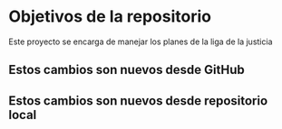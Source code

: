 # Objetivos de la repositorio

Este proyecto se encarga de manejar los planes de la liga de la justicia

## Estos cambios son nuevos desde GitHub

## Estos cambios son nuevos desde repositorio local

